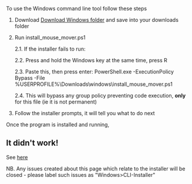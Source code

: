 To use the Windows command line tool follow these steps

1. Download [Download Windows folder][windows-cli-download-url] and save into your downloads folder

2. Run install_mouse_mover.ps1

    2.1. If the installer fails to run:

    2.2. Press and hold the Windows key at the same time, press R

    2.3. Paste this, then press enter: PowerShell.exe -ExecutionPolicy Bypass -File %USERPROFILE%\Downloads\windows\install_mouse_mover.ps1

    2.4. This will bypass any group policy preventing code execution, **only** for this file (ie it is not permanent)

3. Follow the installer prompts, it will tell you what to do next

Once the program is installed and running, 

## It didn't work!

See [here](https://github.com/nyxtryx/mouse-mover/blob/main/guides/report-a-bug.md)

NB. Any issues created about this page which relate to the installer will be closed - please label such issues as "Windows>CLI-Installer"

[windows-cli-download-url]: https://download-directory.github.io/?url=https%3A%2F%2Fgithub.com%2Fnyxtryx%2Fmouse-mover%2Ftree%2Fmain%2Fwindows "Download Windows CLI"
